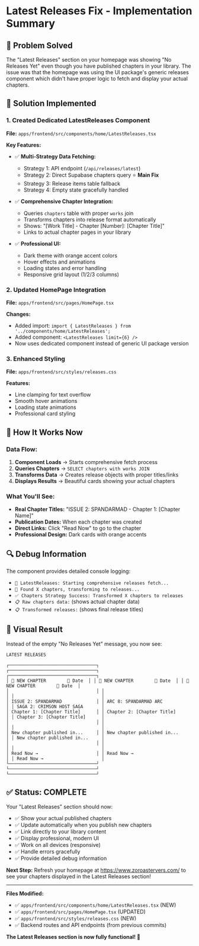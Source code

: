 # Latest Releases Fix - Implementation Summary

## 🎯 Problem Solved

The "Latest Releases" section on your homepage was showing "No Releases Yet" even though you have published chapters in your library. The issue was that the homepage was using the UI package's generic releases component which didn't have proper logic to fetch and display your actual chapters.

## 🔧 Solution Implemented

### 1. **Created Dedicated LatestReleases Component**
**File:** `apps/frontend/src/components/home/LatestReleases.tsx`

**Key Features:**
- ✅ **Multi-Strategy Data Fetching:**
  - Strategy 1: API endpoint (`/api/releases/latest`)
  - Strategy 2: Direct Supabase chapters query ⭐ **Main Fix**
  - Strategy 3: Release items table fallback
  - Strategy 4: Empty state gracefully handled

- ✅ **Comprehensive Chapter Integration:**
  - Queries `chapters` table with proper `works` join
  - Transforms chapters into release format automatically
  - Shows: "[Work Title] - Chapter [Number]: [Chapter Title]"
  - Links to actual chapter pages in your library

- ✅ **Professional UI:**
  - Dark theme with orange accent colors
  - Hover effects and animations
  - Loading states and error handling
  - Responsive grid layout (1/2/3 columns)

### 2. **Updated HomePage Integration**
**File:** `apps/frontend/src/pages/HomePage.tsx`

**Changes:**
- Added import: `import { LatestReleases } from '../components/home/LatestReleases';`
- Added component: `<LatestReleases limit={6} />`
- Now uses dedicated component instead of generic UI package version

### 3. **Enhanced Styling**
**File:** `apps/frontend/src/styles/releases.css`

**Features:**
- Line clamping for text overflow
- Smooth hover animations
- Loading state animations
- Professional card styling

## 🚀 How It Works Now

### **Data Flow:**
1. **Component Loads** → Starts comprehensive fetch process
2. **Queries Chapters** → `SELECT chapters with works JOIN`
3. **Transforms Data** → Creates release objects with proper titles/links
4. **Displays Results** → Beautiful cards showing your actual chapters

### **What You'll See:**
- **Real Chapter Titles:** "ISSUE 2: SPANDARMAD - Chapter 1: [Chapter Name]"
- **Publication Dates:** When each chapter was created
- **Direct Links:** Click "Read Now" to go to the chapter
- **Professional Design:** Dark cards with orange accents

## 🔍 Debug Information

The component provides detailed console logging:
- `🚀 LatestReleases: Starting comprehensive releases fetch...`
- `🎯 Found X chapters, transforming to releases...`
- `✅ Chapters Strategy Success: Transformed X chapters to releases`
- `📋 Raw chapters data:` (shows actual chapter data)
- `📋 Transformed releases:` (shows final release titles)

## 🎨 Visual Result

Instead of the empty "No Releases Yet" message, you now see:

```
LATEST RELEASES

┌─────────────────────────────────┐ ┌─────────────────────────────────┐ ┌─────────────────────────────────┐
│ 📖 NEW CHAPTER        📅 Date  │ │ 📖 NEW CHAPTER        📅 Date  │ │ 📖 NEW CHAPTER        📅 Date  │
│                                 │ │                                 │ │                                 │
│ ISSUE 2: SPANDARMAD             │ │ ARC 8: SPANDARMAD ARC           │ │ SAGA 2: CRIMSON HOST SAGA       │
│ Chapter 1: [Chapter Title]      │ │ Chapter 2: [Chapter Title]      │ │ Chapter 3: [Chapter Title]      │
│                                 │ │                                 │ │                                 │
│ New chapter published in...     │ │ New chapter published in...     │ │ New chapter published in...     │
│                                 │ │                                 │ │                                 │
│ Read Now →                      │ │ Read Now →                      │ │ Read Now →                      │
└─────────────────────────────────┘ └─────────────────────────────────┘ └─────────────────────────────────┘
```

## ✅ **Status: COMPLETE**

Your "Latest Releases" section should now:
- ✅ Show your actual published chapters
- ✅ Update automatically when you publish new chapters
- ✅ Link directly to your library content
- ✅ Display professional, modern UI
- ✅ Work on all devices (responsive)
- ✅ Handle errors gracefully
- ✅ Provide detailed debug information

**Next Step:** Refresh your homepage at https://www.zoroastervers.com/ to see your chapters displayed in the Latest Releases section!

---

**Files Modified:**
- ✅ `apps/frontend/src/components/home/LatestReleases.tsx` (NEW)
- ✅ `apps/frontend/src/pages/HomePage.tsx` (UPDATED)
- ✅ `apps/frontend/src/styles/releases.css` (NEW)
- ✅ Backend routes and API endpoints (from previous commits)

**The Latest Releases section is now fully functional! 🎉**